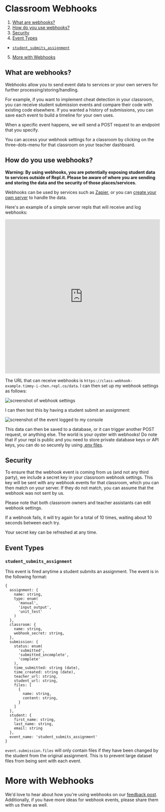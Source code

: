 # Classroom Webhooks

1. [What are webhooks?](#what-are-webhooks)
2. [How do you use webhooks?](#how-do-you-use-webhooks)
3. [Security](#security)
4. [Event Types](#event-types)

  * [`student_submits_assignment`](#student_submits_assignment)

5. [More with Webhooks](#more-with-webhooks)

## What are webhooks?

Webhooks allow you to send event data to services or your own servers for further processing/storing/handling.

For example, if you want to implement cheat detection in your classroom, you can receive student submission events and compare their code with existing code elsewhere.  If you wanted a history of submissions, you can save each event to build a timeline for your own uses.

When a specific event happens, we will send a POST request to an endpoint that you specify.

You can access your webhook settings for a classroom by clicking on the three-dots-menu for that classroom on your teacher dashboard.

## How do you use webhooks?

**Warning: By using webhooks, you are potentially exposing student data to services outside of Repl.it.  Please be aware of where you are sending and storing the data and the security of those places/services.**

Webhooks can be used by services such as [Zapier](https://zapier.com/apps/webhook/integrations), or you can [create your own server](/site/docs/repls/http-servers) to handle the data.

Here's an example of a simple server repls that will receive and log webhooks:

<iframe frameborder="0" width="100%" height="500px" src="https://repl.it/@timmy_i_chen/class-webhook-example?lite=true"></iframe>

The URL that can receive webhooks is `https://class-webhook-example.timmy-i-chen.repl.co/data`.  I can then set up my webhook settings as follows:

![screenshot of webhook settings](https://replit.github.io/images/classrooms/webhook-setup.png)

I can then test this by having a student submit an assignment:

![screenshot of the event logged to my console](https://replit.github.io/images/classrooms/webhook-result.png)

This data can then be saved to a database, or it can trigger another POST request, or anything else.  The world is your oyster with webhooks!  Do note that if your repl is public and you need to store private database keys or API keys, you can do so securely by using [.env files](/site/docs/repls/secret-keys).

## Security

To ensure that the webhook event is coming from us (and not any third party), we include a secret key in your classroom webhook settings.  This key will be sent with any webhook events for that classroom, which you can then match on your server.  If they do not match, you can assume that the webhook was not sent by us.

Please note that both classroom owners and teacher assistants can edit webhook settings.

If a webhook fails, it will try again for a total of 10 times, waiting about 10 seconds between each try.

Your secret key can be refreshed at any time.

## Event Types

### `student_submits_assignment`

This event is fired anytime a student submits an assignment.  The event is in the following format:

```
{
  assignment: {
    name: string,
    type: enum(
      'manual',
      'input_output',
      'unit_test'
    )
  },
  classroom: {
    name: string,
    webhook_secret: string,
  },
  submission: {
    status: enum(
      'submitted',
      'submitted_incomplete',
      'complete'
    ),
    time_submitted: string (date),
    time_created: string (date),
    teacher_url: string,
    student_url: string,
    files: [
      {
        name: string,
        content: string,
      }
    ]
  },
  student: {
    first_name: string,
    last_name: string,
    email: string
  },
  event_name: 'student_submits_assignment'
}
```

`event.submission.files` will only contain files if they have been changed by the student from the original assignment.  This is to prevent large dataset files from being sent with each event.

# More with Webhooks

We'd love to hear about how you're using webhooks on our [feedback post](TODO).  Additionally, if you have more ideas for webhook events, please share them with us there as well.